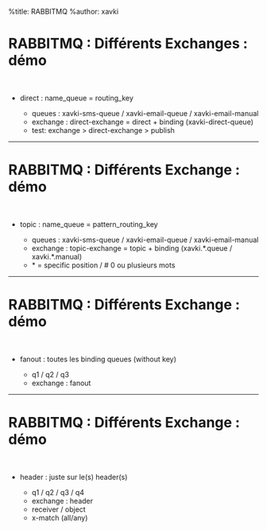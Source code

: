 %title: RABBITMQ
%author: xavki


# RABBITMQ : Différents Exchanges : démo



<br>

* direct : name_queue = routing_key

	* queues : xavki-sms-queue / xavki-email-queue / xavki-email-manual
	* exchange : direct-exchange = direct + binding (xavki-direct-queue)
	* test: exchange > direct-exchange > publish

--------------------------------------------------------------------------

# RABBITMQ : Différents Exchange : démo


<br>

* topic : name_queue = pattern_routing_key

	* queues : xavki-sms-queue / xavki-email-queue / xavki-email-manual
	* exchange : topic-exchange = topic + binding (xavki.\*.queue / xavki.\*.manual)
	* \* = specific position /  # 0 ou plusieurs mots

--------------------------------------------------------------------------

# RABBITMQ : Différents Exchange : démo

<br>

* fanout : toutes les binding queues (without key)

	* q1 / q2 / q3
	* exchange : fanout

--------------------------------------------------------------------------

# RABBITMQ : Différents Exchange : démo

<br>

* header : juste sur le(s) header(s)

	* q1 / q2 / q3 / q4
	* exchange : header
	* receiver / object
	* x-match (all/any)
